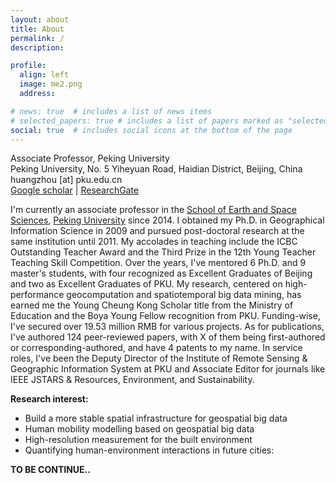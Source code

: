 ```yaml
---
layout: about
title: About
permalink: /
description: 

profile:
  align: left
  image: me2.png
  address: 

# news: true  # includes a list of news items
# selected_papers: true # includes a list of papers marked as "selected={true}"
social: true  # includes social icons at the bottom of the page
---
```


Associate Professor, Peking University<br>
Peking University, No. 5 Yiheyuan Road, Haidian District, Beijing, China<br>
huangzhou [at] pku.edu.cn<br>
[Google scholar](https://scholar.google.com/citations?user=BUFSF_8AAAAJ&hl=en) | [ResearchGate](https://www.researchgate.net/profile/Zhou-Huang-3)

I'm currently an associate professor in the [School of Earth and Space Sciences](https://sess.pku.edu.cn/), [Peking University](https://www.pku.edu.cn/) since 2014. I obtained my Ph.D. in Geographical Information Science in 2009 and pursued post-doctoral research at the same institution until 2011. My accolades in teaching include the ICBC Outstanding Teacher Award and the Third Prize in the 12th Young Teacher Teaching Skill Competition. Over the years, I've mentored 6 Ph.D. and 9 master's students, with four recognized as Excellent Graduates of Beijing and two as Excellent Graduates of PKU. My research, centered on high-performance geocomputation and spatiotemporal big data mining, has earned me the Young Cheung Kong Scholar title from the Ministry of Education and the Boya Young Fellow recognition from PKU. Funding-wise, I've secured over 19.53 million RMB for various projects. As for publications, I've authored 124 peer-reviewed papers, with X of them being first-authored or corresponding-authored, and have 4 patents to my name. In service roles, I've been the Deputy Director of the Institute of Remote Sensing & Geographic Information System at PKU and Associate Editor for journals like IEEE JSTARS & Resources, Environment, and Sustainability.

**Research interest:** 
- Build a more stable spatial infrastructure for geospatial big data
- Human mobility modelling based on geospatial big data
- High-resolution measurement for the built environment
- Quantifying human-environment interactions in future cities:

**TO BE CONTINUE..**
